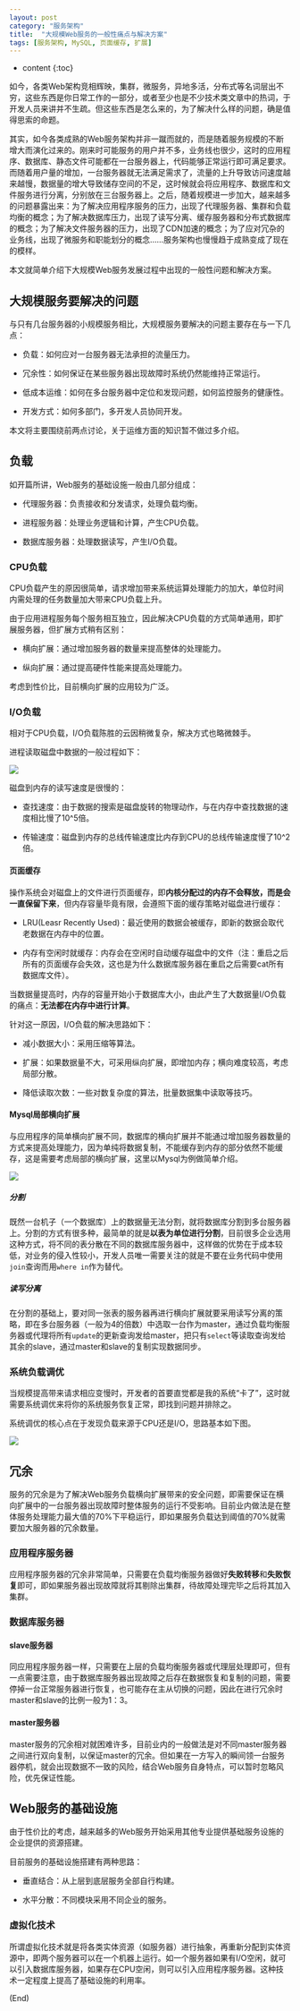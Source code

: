 ```yaml
---
layout: post
category: "服务架构"
title:  "大规模Web服务的一般性痛点与解决方案"
tags: [服务架构, MySQL, 页面缓存, 扩展]
---
```


* content
{:toc}


如今，各类Web架构竞相辉映，集群，微服务，异地多活，分布式等名词层出不穷，这些东西是你日常工作的一部分，或者至少也是不少技术类文章中的热词，于开发人员来讲并不生疏。但这些东西是怎么来的，为了解决什么样的问题，确是值得思索的命题。

其实，如今各类成熟的Web服务架构并非一蹴而就的，而是随着服务规模的不断增大而演化过来的。刚来时可能服务的用户并不多，业务线也很少，这时的应用程序、数据库、静态文件可能都在一台服务器上，代码能够正常运行即可满足要求。而随着用户量的增加，一台服务器就无法满足需求了，流量的上升导致访问速度越来越慢，数据量的增大导致储存空间的不足，这时候就会将应用程序、数据库和文件服务进行分离，分别放在三台服务器上。之后，随着规模进一步加大，越来越多的问题暴露出来：为了解决应用程序服务的压力，出现了代理服务器、集群和负载均衡的概念；为了解决数据库压力，出现了读写分离、缓存服务器和分布式数据库的概念；为了解决文件服务器的压力，出现了CDN加速的概念；为了应对冗杂的业务线，出现了微服务和职能划分的概念……服务架构也慢慢趋于成熟变成了现在的模样。

本文就简单介绍下大规模Web服务发展过程中出现的一般性问题和解决方案。





## 大规模服务要解决的问题

与只有几台服务器的小规模服务相比，大规模服务要解决的问题主要存在与一下几点：

- 负载：如何应对一台服务器无法承担的流量压力。

- 冗余性：如何保证在某些服务器出现故障时系统仍然能维持正常运行。

- 低成本运维：如何在多台服务器中定位和发现问题，如何监控服务的健康性。

- 开发方式：如何多部门，多开发人员协同开发。

本文将主要围绕前两点讨论，关于运维方面的知识暂不做过多介绍。


## 负载

如开篇所讲，Web服务的基础设施一般由几部分组成：

- 代理服务器：负责接收和分发请求，处理负载均衡。

- 进程服务器：处理业务逻辑和计算，产生CPU负载。

- 数据库服务器：处理数据读写，产生I/O负载。


### CPU负载

CPU负载产生的原因很简单，请求增加带来系统运算处理能力的加大，单位时间内需处理的任务数量加大带来CPU负载上升。

由于应用进程服务每个服务相互独立，因此解决CPU负载的方式简单通用，即扩展服务器，但扩展方式稍有区别：

- 横向扩展：通过增加服务器的数量来提高整体的处理能力。

- 纵向扩展：通过提高硬件性能来提高处理能力。

考虑到性价比，目前横向扩展的应用较为广泛。

### I/O负载

相对于CPU负载，I/O负载陈胜的云因稍微复杂，解决方式也略微棘手。

进程读取磁盘中数据的一般过程如下：

![](http://or9cryhof.bkt.clouddn.com/%E8%AF%B7%E6%B1%82%E5%88%86%E9%85%8D%E5%86%85%E5%AD%98.png)

磁盘到内存的读写速度是很慢的：

- 查找速度：由于数据的搜索是磁盘旋转的物理动作，与在内存中查找数据的速度相比慢了10^5倍。

- 传输速度：磁盘到内存的总线传输速度比内存到CPU的总线传输速度慢了10^2倍。

#### 页面缓存

操作系统会对磁盘上的文件进行页面缓存，即**内核分配过的内存不会释放，而是会一直保留下来**，但内存容量毕竟有限，会遵照下面的缓存策略对磁盘进行缓存：

- LRU(Leasr Recently Used)：最近使用的数据会被缓存，即新的数据会取代老数据在内存中的位置。

- 内存有空闲时就缓存：内存会在空闲时自动缓存磁盘中的文件（注：重启之后所有的页面缓存会失效，这也是为什么数据库服务器在重启之后需要cat所有数据库文件）。

当数据量提高时，内存的容量开始小于数据库大小，由此产生了大数据量I/O负载的痛点：**无法都在内存中进行计算**。

针对这一原因，I/O负载的解决思路如下：

- 减小数据大小：采用压缩等算法。

- 扩展：如果数据量不大，可采用纵向扩展，即增加内存；横向难度较高，考虑局部分散。

- 降低读取次数：一些对数复杂度的算法，批量数据集中读取等技巧。

#### Mysql局部横向扩展

与应用程序的简单横向扩展不同，数据库的横向扩展并不能通过增加服务器数量的方式来提高处理能力，因为单纯将数据复制，不能缓存到内存的部分依然不能缓存，这是需要考虑局部的横向扩展，这里以Mysql为例做简单介绍。

![](http://or9cryhof.bkt.clouddn.com/mysql.png)

##### 分割

既然一台机子（一个数据库）上的数据量无法分割，就将数据库分割到多台服务器上。分割的方式有很多种，最简单的就是**以表为单位进行分割**，目前很多企业选用这种方式，将不同的表分散在不同的数据库服务器中，这样做的优势在于成本较低，对业务的侵入性较小，开发人员唯一需要关注的就是不要在业务代码中使用`join`查询而用`where in`作为替代。

##### 读写分离

在分割的基础上，要对同一张表的服务器再进行横向扩展就要采用读写分离的策略，即在多台服务器（一般为4的倍数）中选取一台作为master，通过负载均衡服务器或代理将所有`update`的更新查询发给master，把只有`select`等读取查询发给其余的slave，通过master和slave的复制实现数据同步。

### 系统负载调优

当规模提高带来请求相应变慢时，开发者的首要直觉都是我的系统“卡了”，这时就需要系统调优来将你的系统服务恢复正常，即找到问题并排除之。

系统调优的核心点在于发现负载来源于CPU还是I/O，思路基本如下图。

![](http://or9cryhof.bkt.clouddn.com/%E7%B3%BB%E7%BB%9F%E8%B0%83%E4%BC%98.png)

## 冗余

服务的冗余是为了解决Web服务负载横向扩展带来的安全问题，即需要保证在横向扩展中的一台服务器出现故障时整体服务的运行不受影响。目前业内做法是在整体服务处理能力最大值的70%下平稳运行，即如果服务负载达到阈值的70%就需要加大服务器的冗余数量。

### 应用程序服务器

应用程序服务器的冗余非常简单，只需要在负载均衡服务器做好**失败转移**和**失败恢复**即可，即如果服务器出现故障就将其剔除出集群，待故障处理完毕之后将其加入集群。

### 数据库服务器

#### slave服务器

同应用程序服务器一样，只需要在上层的负载均衡服务器或代理层处理即可，但有一点需要注意，由于数据库服务器出现故障之后存在数据恢复和复制的问题，需要停掉一台正常服务器进行恢复，也可能存在主从切换的问题，因此在进行冗余时master和slave的比例一般为1：3。

#### master服务器

master服务的冗余相对就困难许多，目前业内的一般做法是对不同master服务器之间进行双向复制，以保证master的冗余。但如果在一方写入的瞬间领一台服务器停机，就会出现数据不一致的风险，结合Web服务自身特点，可以暂时忽略风险，优先保证性能。

## Web服务的基础设施

由于性价比的考虑，越来越多的Web服务开始采用其他专业提供基础服务设施的企业提供的资源搭建。

目前服务的基础设施搭建有两种思路：

- 垂直结合：从上层到底层服务全部自行构建。

- 水平分散：不同模块采用不同企业的服务。

### 虚拟化技术

所谓虚拟化技术就是将各类实体资源（如服务器）进行抽象，再重新分配到实体资源中，即两个服务器可以在一个机器上运行。如一个服务器如果有I/O空闲，就可以引入数据库服务器，如果存在CPU空闲，则可以引入应用程序服务器。这种技术一定程度上提高了基础设施的利用率。

(End)

